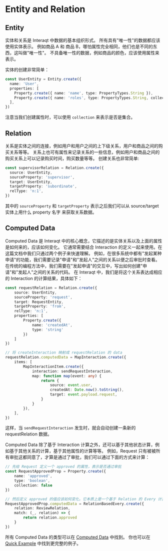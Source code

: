 # Entity and Relation

## Entity

实体和关系是 Interaqt 中数据的基本组织形式。
所有具有"唯一性"的数据都应该使用实体表示。
例如商品 A 和 商品 B，哪怕属性完全相同，他们也是不同的东西，这叫做"唯一性"。
不具备唯一性的数据，例如商品的颜色，应该使用属性来表示。

实体的创建非常简单：

```typescript
const UserEntity = Entity.create({
  name: 'User',
  properties: [
    Property.create({ name: 'name', type: PropertyTypes.String }),
    Property.create({ name: 'roles', type: PropertyTypes.String, collection: true }),
  ],
})
```

注意当我们创建属性时，可以使用 `collection` 来表示是否是集合。

## Relation

关系是实体之间的连接，例如用户和用户之间的上下级关系，用户和商品之间的购买关系等等。
关系上也可有属性来记录关系的一些信息，例如用户和商品之间的购买关系上可以记录购买时间，购买数量等等。
创建关系也非常简单:

```typescript
const supervisorRelation = Relation.create({
  source: UserEntity,
  sourceProperty: 'supervisor',
  target: UserEntity,
  targetProperty: 'subordinate',
  relType: 'n:1',
})
```

其中的 `sourceProperty` 和 `targetProperty` 表示之后我们可以从 source/target 实体上用什么 property 名字
来获取关系数据。

## Computed Data

Computed Data 是 Interaqt 中的核心概念，它描述的是实体关系以及上面的属性是如何来的，应该如何变化。
它通常需要结合 Interaction 的定义一起来使用。在这篇文档中我们只通过两个例子来快速理解。
例如，在很多系统中都有"发起某种申请"的功能，我们需要记录"申请"和"发起人"之间的关系以便之后审批时查看。
在传统的编程方法中，我们需要在"发起申请"的交互中，写出如何创建"申请"和"发起人"之间的关系的代码。
在 Interaqt 中，我们是将这个关系表达成相应的 Interaction 的计算结果，具体如下：

```typescript
const requestRelation = Relation.create({
    source: UserEntity,
    sourceProperty: 'request',
    target: RequestEntity,
    targetProperty: 'from',
    relType: 'n:1',
    properties: [
        Property.create({
            name: 'createdAt',
            type: 'string'
        })
    ]
})

// 将 createInteraction 映射成 requestRelation 的 data
requestRelation.computedData = MapInteraction.create({
    items: [
        MapInteractionItem.create({
            interaction: sendRequestInteraction,
            map: function map(event: any) {
                return {
                    source: event.user,
                    createdAt: Date.now().toString(),
                    target: event.payload.request,
                }
            }
        }),
    ],
})
```

这样，当 `sendRequestInteraction` 发生时，就会自动创建一条新的 requestRelation 数据。

Computed Data 除了基于 Interaction 计算之外，还可以基于其他状态计算，例如基于其他关系的计算，基于其他属性的计算等等。
例如，Request 只有被被所有审批这都同意了，才算是通过了审批，我们可以通过下面的方式来计算：

```typescript
// 先给 Request 定义一个 approved 的属性，表示是否通过审批
const RequestApprovedProp = Property.create({
    name: 'approved',
    type: 'boolean',
    collection: false
})

// 然后定义 approved 的值应该如何变化。它本质上是一个基于 Relation 的 Every 计算。
RequestApprovedProp.computedData = RelationBasedEvery.create({
    relation: ReviewRelation,
    match: (_, relation) => {
        return relation.approved
    }
})
```

所有 Computed Data 的类型可以在 [Computed Data](./computed-data) 中找到。
你也可以在 [Quick Example](../tutorial/quick-example) 中找到更完整的例子。
